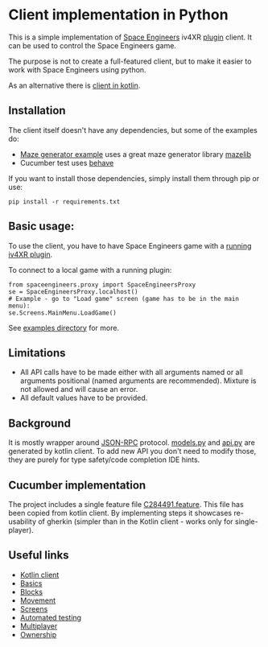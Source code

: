 # Client implementation in Python

This is a simple implementation of [Space Engineers](https://www.spaceengineersgame.com/)
iv4XR [plugin](https://github.com/iv4xr-project/iv4xr-se-plugin) client. It can be used to control the Space Engineers
game.

The purpose is not to create a full-featured client, but to make it easier to work with Space Engineers using python.

As an alternative there is [client in kotlin](../JvmClient).

## Installation

The client itself doesn't have any dependencies, but some of the examples do:

- [Maze generator example](src/examples/maze.py) uses a great maze generator
  library [mazelib](https://github.com/john-science/mazelib)
- Cucumber test uses [behave](https://behave.readthedocs.io/en/stable/)

If you want to install those dependencies, simply install them through pip or use:

```
pip install -r requirements.txt
```

## Basic usage:

To use the client, you have to have Space Engineers game
with a [running iv4XR plugin](../README.md#how-to-run-the-game-with-this-plugin).

To connect to a local game with a running plugin:

```
from spaceengineers.proxy import SpaceEngineersProxy
se = SpaceEngineersProxy.localhost()
# Example - go to "Load game" screen (game has to be in the main menu):
se.Screens.MainMenu.LoadGame()
```

See [examples directory](src/examples) for more.

## Limitations

- All API calls have to be made either with all arguments named or all arguments positional (named arguments are
  recommended). Mixture is not allowed and will cause an error.
- All default values have to be provided.

## Background

It is mostly wrapper around [JSON-RPC](https://www.jsonrpc.org/specification)
protocol. [models.py](src/spaceengineers/models.py)
and [api.py](src/spaceengineers/api.py) are generated by kotlin client. To add new API you don't need to modify those,
they are purely for type safety/code completion IDE hints.

## Cucumber implementation

The project includes a single feature file [C284491.feature](src/features/C284491.feature). This file has been copied from
kotlin client. By implementing steps it showcases re-usability of gherkin (simpler than in the Kotlin client - works only
for single-player).

## Useful links

- [Kotlin client](../JvmClient)
- [Basics](../JvmClient/docs/Basics.MD)
- [Blocks](../JvmClient/docs/Blocks.MD)
- [Movement](../JvmClient/docs/Movement.MD)
- [Screens](../JvmClient/docs/Screens.MD)
- [Automated testing](../JvmClient/docs/Automated-Testing.MD)
- [Multiplayer](../JvmClient/docs/Multiplayer.MD)
- [Ownership](../JvmClient/docs/Ownership.MD)
